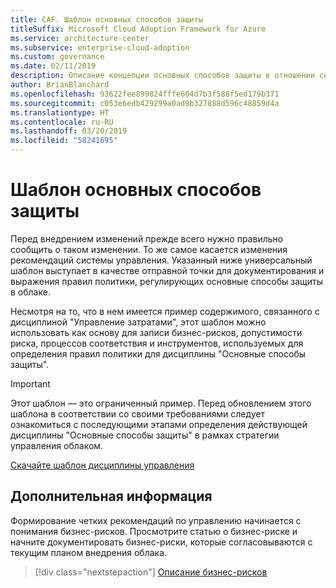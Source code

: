 ```yaml
---
title: CAF. Шаблон основных способов защиты
titleSuffix: Microsoft Cloud Adoption Framework for Azure
ms.service: architecture-center
ms.subservice: enterprise-cloud-adoption
ms.custom: governance
ms.date: 02/11/2019
description: Описание концепции основных способов защиты в отношении системы управления облаком
author: BrianBlanchard
ms.openlocfilehash: 93622fee899824fffe604d7b3f588f5ed179b371
ms.sourcegitcommit: c053e6edb429299a0ad9b327888d596c48859d4a
ms.translationtype: HT
ms.contentlocale: ru-RU
ms.lasthandoff: 03/20/2019
ms.locfileid: "58241695"
---
```

# <a name="security-baseline-template"></a>Шаблон основных способов защиты

Перед внедрением изменений прежде всего нужно правильно сообщить о таком изменении. То же самое касается изменения рекомендаций системы управления. Указанный ниже универсальный шаблон выступает в качестве отправной точки для документирования и выражения правил политики, регулирующих основные способы защиты в облаке.

Несмотря на то, что в нем имеется пример содержимого, связанного с дисциплиной "Управление затратами", этот шаблон можно использовать как основу для записи бизнес-рисков, допустимости риска, процессов соответствия и инструментов, используемых для определения правил политики для дисциплины "Основные способы защиты".

> [!IMPORTANT]
> Этот шаблон — это ограниченный пример. Перед обновлением этого шаблона в соответствии со своими требованиями следует ознакомиться с последующими этапами определения действующей дисциплины "Основные способы защиты" в рамках стратегии управления облаком.

<!-- markdownlint-disable MD033 -->

 <a href="https://archcenter.blob.core.windows.net/cdn/fusion/governance/Governance Discipline Template.docx">Скачайте шаблон дисциплины управления</a>

<!-- markdownlint-enable MD033 -->

## <a name="next-steps"></a>Дополнительная информация

Формирование четких рекомендаций по управлению начинается с понимания бизнес-рисков. Просмотрите статью о бизнес-риске и начните документировать бизнес-риски, которые согласовываются с текущим планом внедрения облака.

> [!div class="nextstepaction"]
> [Описание бизнес-рисков](./business-risks.md)
